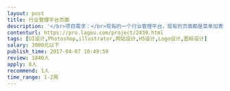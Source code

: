 ```yaml
---                
layout: post       
title: 行业管理平台页面           
description: '</br>项目需求：</br>现有的一个行业管理平台，现有的页面都是菜单加表格的形式</br>大概页面10页，预算1000元，界面老套，古板，不时尚。</br>打算重新做一下界面设计，要求简洁、清新，有时代气息，模块化展示。</br>'     
contenturl: https://pro.lagou.com/project/2439.html      
tags: [UI设计,Photoshop,illustrator,网站设计,H5设计,Logo设计,图标设计]            
salary: 3000元以下          
publish_time: 2017-04-07 10:49:59         
review: 1840人                   
apply: 8人                   
recommend: 1人                   
time_range: 1-2周              
---                 
```

